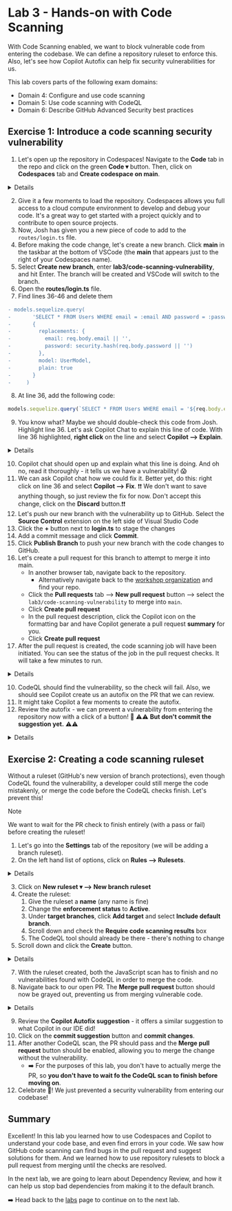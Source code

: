 # Lab 3 - Hands-on with Code Scanning

With Code Scanning enabled, we want to block vulnerable code from entering the codebase. We can define a repository ruleset to enforce this. Also, let's see how Copilot Autofix can help fix security vulnerabilities for us.

This lab covers parts of the following exam domains:

- Domain 4: Configure and use code scanning
- Domain 5: Use code scanning with CodeQL
- Domain 6: Describe GitHub Advanced Security best practices

## Exercise 1: Introduce a code scanning security vulnerability

1. Let's open up the repository in Codespaces! Navigate to the **Code** tab in the repo and click on the green **Code ▾** button. Then, click on **Codespaces** tab and **Create codespace on main**.

<details>
  <img src="images/lab-3-1-1.png"/>
</details>

2. Give it a few moments to load the repository. Codespaces allows you full access to a cloud compute environment to develop and debug your code. It's a great way to get started with a project quickly and to contribute to open source projects.
3. Now, Josh has given you a new piece of code to add to the `routes/login.ts` file.
4. Before making the code change, let's create a new branch. Click **main** in the taskbar at the bottom of VSCode (the **main** that appears just to the right of your Codespaces name).
5. Select **Create new branch**, enter **lab3/code-scanning-vulnerability**, and hit Enter. The branch will be created and VSCode will switch to the branch.
6. Open the **routes/login.ts** file.
7. Find lines 36-46 and delete them

```diff
- models.sequelize.query(
-       'SELECT * FROM Users WHERE email = :email AND password = :password AND deletedAt IS NULL',
-       {
-         replacements: {
-           email: req.body.email || '',
-           password: security.hash(req.body.password || '')
-         },
-         model: UserModel,
-         plain: true
-       }
-     )
```

8. At line 36, add the following code:

```javascript
models.sequelize.query(`SELECT * FROM Users WHERE email = '${req.body.email || ''}' AND password = '${security.hash(req.body.password || '')}' AND deletedAt IS NULL`, { model: UserModel, plain: true })
```

9. You know what? Maybe we should double-check this code from Josh. Highlight line 36. Let's ask Copilot Chat to explain this line of code. With line 36 highlighted, **right click** on the line and select **Copilot --> Explain**.

<details>
  <img src="images/lab-3-1-2.png"/>
</details>

10. Copilot chat should open up and explain what this line is doing. And oh no, read it thoroughly - it tells us we have a vulnerability! 😱
11. We can ask Copilot chat how we could fix it. Better yet, do this: right click on line 36 and select **Copilot --> Fix**. ❗️❗️ We don't want to save anything though, so just review the fix for now. Don't accept this change, click on the **Discard** button.❗️❗️
12. Let's push our new branch with the vulnerability up to GitHub. Select the **Source Control** extension on the left side of Visual Studio Code
13. Click the **+** button next to **login.ts** to stage the changes
14. Add a commit message and click **Commit**.
15. Click **Publish Branch** to push your new branch with the code changes to GitHub.
16. Let's create a pull request for this branch to attempt to merge it into main.
    - In another browser tab, navigate back to the repository.
      - Alternatively navigate back to the [workshop organization](https://github.com/ghuwsec1953) and find your repo.
    - Click the **Pull requests** tab --> **New pull request** button --> select the `lab3/code-scanning-vulnerability` to merge into `main`.
    - Click **Create pull request**
    - In the pull request description, click the Copilot icon on the formatting bar and have Copilot generate a pull request **summary** for you.
    - Click **Create pull request**
17. After the pull request is created, the code scanning job will have been initiated. You can see the status of the job in the pull request checks. It will take a few minutes to run.

<details>
  <img src="images/lab-3-1-3.png"/>
</details>

10. CodeQL should find the vulnerability, so the check will fail. Also, we should see Copilot create us an autofix on the PR that we can review.
11. It might take Copilot a few moments to create the autofix.
12. Review the autofix - we can prevent a vulnerability from entering the repository now with a click of a button! 🎉 ⚠️⚠️ **But don't commit the suggestion yet.** ⚠️⚠️

<details>
  <img src="images/lab-3-1-4.png"/>
</details>

## Exercise 2: Creating a code scanning ruleset

Without a ruleset (GitHub's new version of branch protections), even though CodeQL found the vulnerability, a developer could still merge the code mistakenly, or merge the code before the CodeQL checks finish. Let's prevent this!

> [!NOTE]  
> We want to wait for the PR check to finish entirely (with a pass or fail) before creating the ruleset!

1. Let's go into the **Settings** tab of the repository (we will be adding a branch ruleset).
2. On the left hand list of options, click on **Rules --> Rulesets**.

<details>
  <img src="images/lab-3-2-1.png"/>
</details>

3. Click on **New ruleset ▾ --> New branch ruleset**
4. Create the ruleset:
    1. Give the ruleset a **name** (any name is fine)
    2. Change the **enforcement status** to **Active**.
    3. Under **target branches**, click **Add target** and select **Include default branch**.
    4. Scroll down and check the **Require code scanning results** box
    5. The CodeQL tool should already be there - there's nothing to change
5. Scroll down and click the **Create** button.

<details>
  <img src="images/lab-3-2-2.png"/>
</details>

7. With the ruleset created, both the JavaScript scan has to finish and no vulnerabilities found with CodeQL in order to merge the code.
8. Navigate back to our open PR. The **Merge pull request** button should now be grayed out, preventing us from merging vulnerable code.

<details>
  <img src="images/lab-3-2-3.png"/>
</details>

9. Review the **Copilot Autofix suggestion** - it offers a similar suggestion to what Copilot in our IDE did!
10. Click on the **commit suggestion** button and **commit changes**.
11. After another CodeQL scan, the PR should pass and the **Merge pull request** button should be enabled, allowing you to merge the change without the vulnerability.
    - ➡️ For the purposes of this lab, you don't have to actually merge the PR, so **you don't have to wait fo the CodeQL scan to finish before moving on**.
12. Celebrate 🎉! We just prevented a security vulnerability from entering our codebase!

## Summary

Excellent!  In this lab you learned how to use Codespaces and Copilot to understand your code base, and even find errors in your code. We saw how GitHub code scanning can find bugs in the pull request and suggest solutions for them. And we learned how to use repository rulesets to block a pull request from merging until the checks are resolved.

In the next lab, we are going to learn about Dependency Review, and how it can help us stop bad dependencies from making it to the default branch.

➡️ Head back to the [labs](README.md) page to continue on to the next lab.
